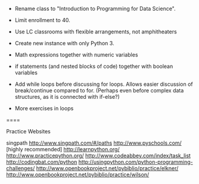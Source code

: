 * Rename class to "Introduction to Programming for Data Science". 
* Limit enrollment to 40.
* Use LC classrooms with flexible arrangements, not amphitheaters

* Create new instance with only Python 3.

* Math expressions together with numeric variables
* if statements (and nested blocks of code) together with boolean variables
* Add while loops before discussing for loops. Allows easier discussion of break/continue compared to for. (Perhaps even before complex data structures, as it is connected with if-else?)
* More exercises in loops

====

Practice Websites

singpath http://www.singpath.com/#/paths
http://www.pyschools.com/ [highly recommended]
http://learnpython.org/
http://www.practicepython.org/
http://www.codeabbey.com/index/task_list
http://codingbat.com/python
http://usingpython.com/python-programming-challenges/
http://www.openbookproject.net/pybiblio/practice/elkner/
http://www.openbookproject.net/pybiblio/practice/wilson/
